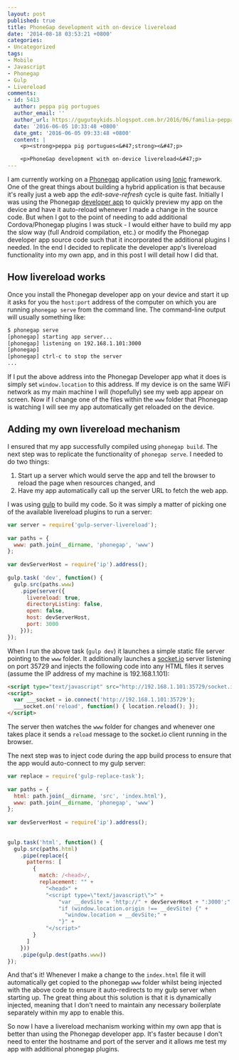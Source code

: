 ```yaml
---
layout: post
published: true
title: PhoneGap development with on-device livereload
date: '2014-08-18 03:53:21 +0800'
categories:
- Uncategorized
tags:
- Mobile
- Javascript
- Phonegap
- Gulp
- Livereload
comments:
- id: 5413
  author: peppa pig portugues
  author_email: ''
  author_url: https://gugutoykids.blogspot.com.br/2016/06/familia-peppa-pig-painting-paint.html
  date: '2016-06-05 10:33:48 +0800'
  date_gmt: '2016-06-05 09:33:48 +0800'
  content: |
    <p><strong>peppa pig portugues<&#47;strong><&#47;p>

    <p>PhoneGap development with on-device livereload<&#47;p>
---
```

I am currently working on a [Phonegap](http://phonegap.com/) application using [Ionic](http://ionicframework.com/) framework. One of the great things about building a hybrid application is that because it's really just a web app the _edit-save-refresh_ cycle is quite fast. Initially I was using the Phonegap [developer app](http://app.phonegap.com/) to quickly preview my app on the device and have it auto-reload whenever I made a change in the source code. But when I got to the point of needing to add additional Cordova/Phonegap plugins I was stuck - I would either have to build my app the slow way (full Android compilation, etc.) or modify the Phonegap developer app source code such that it incorporated the additional plugins I needed. In the end I decided to replicate the developer app's livereload functionality into my own app, and in this post I will detail how I did that.

## How livereload works

Once you install the Phonegap developer app on your device and start it up it asks for you the `host:port` address of the computer on which you are running `phonegap serve` from the command line. The command-line output will usually something like:

```bash  
$ phonegap serve  
[phonegap] starting app server...  
[phonegap] listening on 192.168.1.101:3000  
[phonegap]  
[phonegap] ctrl-c to stop the server  
...  
```

If I put the above address into the Phonegap Developer app what it does is simply set `window.location` to this address. If my device is on the same WiFi network as my main machine I will (hopefully) see my web app appear on screen. Now if I change one of the files within the `www` folder that Phonegap is watching I will see my app automatically get reloaded on the device.

## Adding my own livereload mechanism

I ensured that my app successfully compiled using `phonegap build`. The next step was to replicate the functionality of `phonegap serve`. I needed to do two things:

1. Start up a server which would serve the app and tell the browser to reload the page when resources changed, and  
2. Have my app automatically call up the server URL to fetch the web app.

I was using [gulp](gulpjs.com) to build my code. So it was simply a matter of picking one of the available livereload plugins to run a server:

```js  
var server = require('gulp-server-livereload');
 
var paths = {
  www: path.join(__dirname, 'phonegap', 'www')
};
 
var devServerHost = require('ip').address();
 
gulp.task( 'dev', function() {
  gulp.src(paths.www)
    .pipe(server({
      livereload: true,
      directoryListing: false,
      open: false,
      host: devServerHost,
      port: 3000
    }));
});
```

When I run the above task (`gulp dev`) it launches a simple static file server pointing to the `www` folder. It additionally launches a [socket.io](http://socket.io) server listening on port 35729 and injects the following code into any HTML files it serves (assume the IP address of my machine is 192.168.1.101):

```html  
<script type="text/javascript" src="http://192.168.1.101:35729/socket.io.js"></script>
<script>
  var ___socket = io.connect('http://192.168.1.101:35729'); 
  ___socket.on('reload', function() { location.reload(); });
</script>
```

The server then watches the `www` folder for changes and whenever one takes place it sends a `reload` message to the socket.io client running in the browser.

The next step was to inject code during the app build process to ensure that the app would auto-connect to my gulp server:

```js  
var replace = require('gulp-replace-task');
 
var paths = {
  html: path.join(__dirname, 'src', 'index.html'),
  www: path.join(__dirname, 'phonegap', 'www')
};
 
var devServerHost = require('ip').address();
 
 
gulp.task('html', function() {
  gulp.src(paths.html)
    .pipe(replace({
      patterns: [
        {
          match: /<head>/,
          replacement: "" +
            "<head>" +
            "<script type=\"text/javascript\">" +
                "var __devSite = 'http://" + devServerHost + ":3000';" +
                "if (window.location.origin !== __devSite) {" +
                  "window.location = __devSite;" +
                "}" +
            "</script>"
        }
      ]
    }))
    .pipe(gulp.dest(paths.www))
});
```

And that's it! Whenever I make a change to the `index.html` file it will automatically get copied to the phonegap `www` folder whilst being injected with the above code to ensure it auto-redirects to my gulp server when starting up. The great thing about this solution is that it is dynamically injected, meaning that I don't need to maintain any necessary boilerplate separately within my app to enable this.

So now I have a livereload mechanism working within my own app that is better than using the Phonegap developer app. It's faster because I don't need to enter the hostname and port of the server and it allows me test my app with additional phonegap plugins.